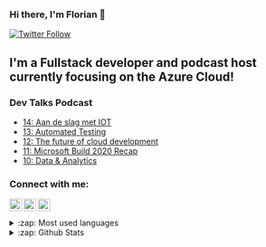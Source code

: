 ### Hi there, I'm Florian 👋
[![Twitter Follow](https://img.shields.io/twitter/follow/fschaal?color=1DA1F2&logo=twitter&style=for-the-badge)](https://twitter.com/intent/follow?original_referer=https%3A%2F%2Fgithub.com%2Ffschaal&screen_name=fschaal)

## I'm a Fullstack developer and podcast host currently focusing on the Azure Cloud!

### Dev Talks Podcast
<!--START_SECTION:devtalks-->
* [14: Aan de slag met IOT](https:&#x2F;&#x2F;podcasters.spotify.com&#x2F;pod&#x2F;show&#x2F;dev-talks&#x2F;episodes&#x2F;14-Aan-de-slag-met-IOT-ei61ij)
* [13: Automated Testing](https:&#x2F;&#x2F;podcasters.spotify.com&#x2F;pod&#x2F;show&#x2F;dev-talks&#x2F;episodes&#x2F;13-Automated-Testing-ei61i4)
* [12: The future of cloud development](https:&#x2F;&#x2F;podcasters.spotify.com&#x2F;pod&#x2F;show&#x2F;dev-talks&#x2F;episodes&#x2F;12-The-future-of-cloud-development-ei61ic)
* [11: Microsoft Build 2020 Recap](https:&#x2F;&#x2F;podcasters.spotify.com&#x2F;pod&#x2F;show&#x2F;dev-talks&#x2F;episodes&#x2F;11-Microsoft-Build-2020-Recap-ei61i5)
* [10: Data &amp; Analytics](https:&#x2F;&#x2F;podcasters.spotify.com&#x2F;pod&#x2F;show&#x2F;dev-talks&#x2F;episodes&#x2F;10-Data--Analytics-ei61ig)
<!--END_SECTION:devtalks-->

### Connect with me:

[<img align="left" alt="codeSTACKr | Twitter" width="22px" src="https://cdn.jsdelivr.net/npm/simple-icons@v3/icons/twitter.svg" />][twitter]
[<img align="left" alt="codeSTACKr | LinkedIn" width="22px" src="https://cdn.jsdelivr.net/npm/simple-icons@v3/icons/linkedin.svg" />][linkedin]
[<img align="left" alt="codeSTACKr | Instagram" width="22px" src="https://cdn.jsdelivr.net/npm/simple-icons@v3/icons/instagram.svg" />][instagram]

[twitter]: https://twitter.com/fschaal
[instagram]: https://instagram.com/keekje
[linkedin]: https://linkedin.com/in/florian-schaal

<br />
<br />
<details>
  <summary>:zap: Most used languages</summary>
  
  [![Top Langs](https://github-readme-stats.vercel.app/api/top-langs/?username=fschaal&hide=css,html)](https://github.com/fschaal/github-readme-stats)

</details>

<details>
  <summary>:zap: Github Stats</summary>
  
  [![Anurag's github stats](https://github-readme-stats.vercel.app/api?username=fschaal&&count_private=true&theme=cobalt)](https://github.com/fschaal/github-readme-stats)
  
</details>

